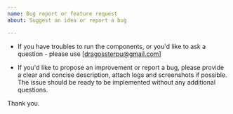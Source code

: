 ```yaml
---
name: Bug report or feature request
about: Suggest an idea or report a bug

---
```


- If you have troubles to run the components, or you'd like to ask a question - please use [dragossterpu@gmail.com]

- If you'd like to propose an improvement or report a bug, please provide a clear and concise description, attach logs and screenshots if possible. The issue should be ready to be implemented without any additional questions.

Thank you.
